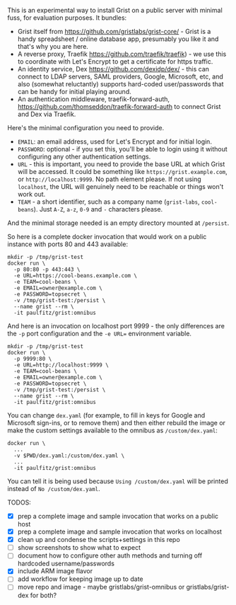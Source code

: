 This is an experimental way to install Grist on a public
server with minimal fuss, for evaluation purposes. It bundles:

 * Grist itself from https://github.com/gristlabs/grist-core/ -
   Grist is a handy spreadsheet / online database app,
   presumably you like it and that's why you are here.
 * A reverse proxy, Traefik https://github.com/traefik/traefik) -
   we use this to coordinate with Let's Encrypt to get a
   certificate for https traffic.
 * An identity service, Dex https://github.com/dexidp/dex/ -
   this can connect to LDAP servers, SAML providers, Google,
   Microsoft, etc, and also (somewhat reluctantly) supports
   hard-coded user/passwords that can be handy for initial
   playing around.
 * An authentication middleware, traefik-forward-auth,
   https://github.com/thomseddon/traefik-forward-auth to
   connect Grist and Dex via Traefik.

Here's the minimal configuration you need to provide.
 * `EMAIL`: an email address, used for Let's Encrypt and for
   initial login.
 * `PASSWORD`: optional - if you set this, you'll be able to
   login using it without configuring any other authentication
   settings.
 * `URL` - this is important, you need to provide the base
   URL at which Grist will be accessed. It could be something
   like `https://grist.example.com`, or `http://localhost:9999`.
   No path element please. If not using `localhost`, the URL
   will genuinely need to be reachable or things won't work out.
 * `TEAM` - a short identifier, such as a company name
   (`grist-labs`, `cool-beans`). Just `A-Z`, `a-z`, `0-9` and
   `-` characters please.

And the minimal storage needed is an empty directory mounted
at `/persist`.

So here is a complete docker invocation that would work on a public
instance with ports 80 and 443 available:
```
mkdir -p /tmp/grist-test
docker run \
  -p 80:80 -p 443:443 \
  -e URL=https://cool-beans.example.com \
  -e TEAM=cool-beans \
  -e EMAIL=owner@example.com \
  -e PASSWORD=topsecret \
  -v /tmp/grist-test:/persist \
  --name grist --rm \
  -it paulfitz/grist:omnibus
```

And here is an invocation on localhost port 9999 - the only
differences are the `-p` port configuration and the `-e URL=` environment
variable.
```
mkdir -p /tmp/grist-test
docker run \
  -p 9999:80 \
  -e URL=http://localhost:9999 \
  -e TEAM=cool-beans \
  -e EMAIL=owner@example.com \
  -e PASSWORD=topsecret \
  -v /tmp/grist-test:/persist \
  --name grist --rm \
  -it paulfitz/grist:omnibus
```

You can change `dex.yaml` (for example, to fill in keys for Google
and Microsoft sign-ins, or to remove them) and then either rebuild
the image or make the custom settings available to the omnibus
as `/custom/dex.yaml`:

```
docker run \
  ...
  -v $PWD/dex.yaml:/custom/dex.yaml \
  ...
  -it paulfitz/grist:omnibus
```

You can tell it is being used because `Using /custom/dex.yaml` will
be printed instead of `No /custom/dex.yaml`.

TODOS:

 - [x] prep a complete image and sample invocation that works on a public host
 - [x] prep a complete image and sample invocation that works on localhost
 - [x] clean up and condense the scripts+settings in this repo
 - [ ] show screenshots to show what to expect
 - [ ] document how to configure other auth methods and turning off hardcoded username/passwords
 - [x] include ARM image flavor
 - [ ] add workflow for keeping image up to date
 - [ ] move repo and image - maybe gristlabs/grist-omnibus or gristlabs/grist-dex for both?
